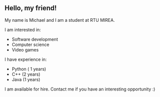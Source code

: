 ## Hello, my friend!
My name is Michael and I am a student at RTU MIREA.


I am interested in:
- Software development
- Computer science
- Video games

I have experience in:
- Python ( 1 years)
- C++ (2 years)
- Java (1 years)

I am available for hire. Contact me if you have an interesting opportunity :)
